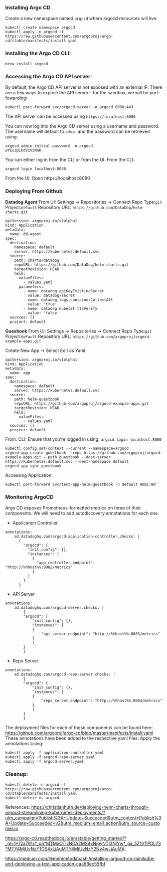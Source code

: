 
### Installing Argo CD
Create a new namespace named ``argocd`` where argocd resources will live:
```
kubectl create namespace argocd
kubectl apply -n argocd -f https://raw.githubusercontent.com/argoproj/argo-cd/stable/manifests/install.yaml
```
### Installing the Argo CD CLI:
```
brew install argocd
```

### Accessing the Argo CD API server:
By default, the Argo CD API server is not exposed with an external IP. There are a few ways to expose the API server - for the sandbox, we will be port-fowarding:
```
kubectl port-forward svc/argocd-server -n argocd 8080:443
```
The API server can be accessed using ``https://localhost:8080``

You can now log into the Argo CD server using a username and password.
The username will default to ``admin`` and the password can be retrieved using:
```
argocd admin initial-password -n argocd
wYEu3pikdV1V5NnK
```

You can either log in from the CLI or from the UI.
From the CLI:
```
argocd login localhost:8080 
```
From the UI:
Open https://localhost:8080

### Deploying From Github
**Datadog Agent**
From UI:
Settings -> Repositories -> Connect Repo
Type:``git``
Project:``default``
Repository URL: ``https://github.com/DataDog/helm-charts.git``

```
apiVersion: argoproj.io/v1alpha1
kind: Application
metadata:
  name: dd-agent
spec:
  destination:
    namespace: default
    server: https://kubernetes.default.svc
  source:
    path: charts/datadog
    repoURL: https://github.com/DataDog/helm-charts.git
    targetRevision: HEAD
    helm:
      valueFiles:
        - values.yaml
      parameters:
        - name: datadog.apiKeyExistingSecret
          value: datadog-secret
        - name: datadog.logs.containerCollectAll
          value: 'true'
        - name: datadog.kubelet.tlsVerify
          value: 'false'
  sources: []
  project: default
```

**Guesbook**
From UI:
Settings -> Repositories -> Connect Repo
Type:``git``
Project:``default``
Repository URL: ``https://github.com/argoproj/argocd-example-apps.git``

Create New App -> Select Edit as Yaml:
```
apiVersion: argoproj.io/v1alpha1
kind: Application
metadata:
  name: app
spec:
  destination:
    namespace: default
    server: https://kubernetes.default.svc
  source:
    path: helm-guestbook
    repoURL: https://github.com/argoproj/argocd-example-apps.git
    targetRevision: HEAD
    helm:
      valueFiles:
        - values.yaml
  sources: []
  project: default

```

From: CLI:
Ensure that you're logged in using:
``argocd login localhost:8080``
```
kubectl config set-context --current --namespace=argocd
argocd app create guestbook --repo https://github.com/argoproj/argocd-example-apps.git --path guestbook --dest-server https://kubernetes.default.svc --dest-namespace default
argocd app sync guestbook   
```

Accessing Application:
```
kubectl port-forward svc/test-app-helm-guestbook -n default 8081:80
```

### Monitoring ArgoCD
Argo CD exposes Prometheus-formatted metrics on three of their components. We will need to add autodiscovery annotations for each one.
- Application Controller
```
annotations:
    ad.datadoghq.com/argocd-application-controller.checks: |
      {
        "argocd": {
          "init_config": {},
          "instances": [
            {
              "app_controller_endpoint": "http://%%host%%:8082/metrics"
            }
          ]
        }
      }      
```
- API Server
```
annotations:
    ad.datadoghq.com/argocd-server.checks: |
        {
        "argocd": {
            "init_config": {},
            "instances": [
            {
                "api_server_endpoint": "http://%%host%%:8083/metrics"
            }
            ]
        }
        }   
```
- Repo Server
```
annotations:
    ad.datadoghq.com/argocd-repo-server.checks: |
        {
        "argocd": {
            "init_config": {},
            "instances": [
            {
                "repo_server_endpoint": "http://%%host%%:8084/metrics"
            }
            ]
        }
        }
```
The deployment files for each of these components can be found here:
https://github.com/argoproj/argo-cd/blob/master/manifests/install.yaml
These annotations have been added to the respective yaml files. Apply the annotations using:
```
kubectl apply -f application-controller.yaml
kubectl apply -f argocd-repo-server.yaml
kubectl apply -f argocd-server.yaml
```


### Cleanup:
```
kubectl delete -n argocd -f https://raw.githubusercontent.com/argoproj/argo-cd/stable/manifests/install.yaml
kubectl delete ns argocd
```

References:
https://christianhuth.de/deploying-helm-charts-through-argocd-streamlining-kubernetes-deployments/?utm_campaign=Publish%3A+Update+Succeeded&utm_content=Publish%3A+Update+Succeeded+v2&utm_medium=email_action&utm_source=customer.io

https://argo-cd.readthedocs.io/en/stable/getting_started/?_gl=1*12a791x*_ga*MTMxOTIzNDA2MS4xNjgyNTI3NjYw*_ga_5Z1VTPDL73*MTY4MjUyNzY1OS4xLjAuMTY4MjUyNzY2Ny4wLjAuMA..

https://medium.com/@mehmetodabashi/installing-argocd-on-minikube-and-deploying-a-test-application-caa68ec55fbf
